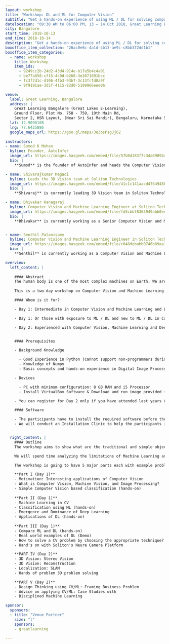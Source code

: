 ```yaml
---
layout: workshop
title: "Workshop: DL and ML for Computer Vision"
subtitle: "Get a hands-on experience of using ML / DL for solving computer vision problems"
datelocation: "09:30 AM to 06:00 PM, 13 – 14 Oct 2018, Great Learning Bangalore"
city: Bangalore
start_time: 2018-10-13
end_time: 2018-10-14
description: "Get a hands-on experience of using ML / DL for solving computer vision problems"
boxoffice_item_collection: "26ac0e6c-4a1d-4b13-ae9c-c8bb372dd1b1"
boxoffice_item_categories:
  - name: workshop 
    title: Workshop  
    item_ids:  
      - 9249cc2b-24d2-43d4-914e-b17a5b4c4a91
      - be77a858-cf15-4c9d-b268-3e2071891bcc
      - fc3f2d1c-d106-4fb3-93b7-3c13fcfd8a9f
      - 9f9191ae-3d5f-4115-82d0-5109966eee06

venue:
  label: Great Learning, Bangalore
  address: |
    Great Learning Bangalore (Great Lakes E-Learning),
    Ground Floor, Plot No. 758 - 759, 19th Main Rd, 
    Sector 2, HSR Layout, (Near Sri Sai Mandir), Bengaluru, Karnataka 560102
  lat: 12.9098108
  lng: 77.6425886
  google_maps_url: https://goo.gl/maps/3e3osPsgJj62
  
instructors:
- name: Sumod K Mohan
  byline: Founder, AutoInfer
  image_url: https://images.hasgeek.com/embed/file/57b0d183f7c34a69894adaa376f9531f
  bio: |
    **Sumod** is the founder of AutoInfer and heads the Computer Vision and Machine Learning at Soliton Technologies. His experience spans Computer Vision, Machine Learning, 3D Vision, Deep Learning, NLP, Graph Algorithms, Probabilistic Graphical Models, Code Optimization and Parallelization and has worked in the Computer Vision and Machine Learning for past 10+ years. His broad research interest is in the application of Graph Algorithms and Probabilistic Graphical Models in Computer Vision and holds an M.S degree from Clemson University, USA with a specialization in Intelligent Systems and Robotics. Prior to this after dropping out of his Ph.D. program, he worked for HighlightCam Inc, a startup in California where he led Computer Vision Algorithm Development.

- name: Shivarajkumar Magadi
  byline: Leads the 3D Vision team at Soliton Technologies
  image_url: https://images.hasgeek.com/embed/file/41c1c141aacd4764948bba808946a409
  bio: |
    **Shivaraj** is currently leading 3D Vision team in Soliton Technologies and his prior experience includes 3D pose estimation, 3D depth estimation, segmentation, pattern recognition, and machine learning. The products developed include Monocular Augmented Reality Application, Classification of manufactured components, Pose Estimation for large nearly-rigid objects etc. He has more than 7+ years experience developing and deploying products in 3D Vision and Machine Vision.

- name: Dhivakar Kanagaraj
  byline: Computer Vision and Machine Learning Engineer at Soliton Technologies
  image_url: https://images.hasgeek.com/embed/file/fd5cbbf8363949abb0ec437609cf6252
  bio: |
    **Dhivakar** is currently working as a Senior Computer Vision and Machine Learning Engineer at Soliton Technologies. He has been working for the past 3+ years on Object detection and Recognition problems with Computer Vision and Deep Learning. He has also been a co-organizer and in-charge of the Bangalore Computer Vision Meetup (BCVM): a forum for discussing research papers on Computer Vision, Machine Learning and Deep Learning.


- name: Senthil Palanisamy
  byline: Computer Vision and Machine Learning Engineer in Soliton Technologies
  image_url: https://images.hasgeek.com/embed/file/c048debabb0746b09aa3083924b83c7c
  bio: |
    **Senthil** is currently working as a Computer Vision and Machine Learning Engineer at Soliton Technologies. His research interest lies in the intersection of Deep Learning and Graph Algorithms. He completed his bachelor's degree in Electronics and Communication Engineering in Coimbatore Institute of Technology.

overview:
  left_content: |
    
    #### Abstract 
    The human body is one of the most complex machines on Earth. We are fascinated by how the Human Visual System works. How as a human, we see the world, store the visual information and learn from what we see and recognize patterns from previous experiences. The goal of the workshop is to help build an understanding of how to solve real world problems using Computer Vision with examples. We start from biological motivations for Computer Vision, developing intuitions to solve problems, converting the intuitions into the language of mathematics and finally developing code that represents the mathematics. With the help of Machine Learning and Deep learning, we are able to attain state-of-art performance in many Computer Vision Problems. The workshop is meant for those who want to get a hands-on experience of using ML / DL for solving Computer Vision problems.
    
    This is a two-day workshop on Computer Vision and Machine Learning. The first day would be an introduction to Computer Vision, Machine Learning and Deep Learning. The second day would cover more advanced topics in 3D Computer Vision (including some topics used in navigation like localization: SLAM), advanced topics in 2D Vision and Machine Learning closing with End-To-End Solution Development session using Computer Vision and Machine Learning.

    #### Whom is it for?

    - Day 1: Intermediate in Computer Vision and Machine Learning and Beginner in Deep learning

    - Day 1: Or those with exposure to ML / DL and new to ML / DL in Computer Vision

    - Day 2: Experienced with Computer Vision, Machine Learning and Deep Learning or have attended Day 1. Want to know more 3D Vision and wants to learn how to do Disciplined Machine Learning.


    #### Prerequisites

    - Background Knowledge

      - Good Experience in Python (cannot support non-programmers during session due to lack of time)
      - Knowledge of Numpy
      - Basic concepts and hands-on experience in Digital Image Processing

    - Devices

      - PC with minimum configuration: 8 GB RAM and i5 Processor
      - Install VirtualBox Software & Download and run image provided (will be shared shortly)

    - You can register for Day 2 only if you have attended last years Computer Vision Workshop. (If you have an advanced degree in ML/DL or experienced with the same, please email us to confirm for Day 2 only)

    #### Software

    - The participants have to install the required software before the session (link will be provided shortly).
    - We will conduct an Installation Clinic to help the participants install the software package one day before the session.


  right_content: |
    #### Outline
    The workshop aims to show what are the traditional and simple object detection mechanisms in Computer Vision and their limitations by examples. Then we show how Machine Learning came to the aid and solved the problems which the traditional CV techniques could not solve.

    We will spend time analyzing the limitations of Machine Learning and how we can address some of these using the Deep Learning techniques. We will dive into the Black box (DL) and try to understand what each layer is doing and so that we can solve problems in an effective manner. We will finally talk about best practices in solving Computer Vision problems, which technique to use, which parameter to tweak, etc.,

    The workshop is going to have 5 major parts each with example problems that we will experiment on, using Jupyter notebooks. At the end of Day 1 of the workshop, each participant should be able to build a network using Keras (Python library for Deep Learning), train and test the model. It is going to be hands-on and with enough mathematics, especially suitable for the beginners to Deep Learning or practitioners who have not had a chance to build from basics. At the end of Day 2 of the workshop, you will be introduced to various problems in 3D Vision and approaches to solve them. During the last part, we will walk you through Disciplined Machine Learning to solve the practical vision problems.

    **Part I (Day 1)**
    - Motivation: Interesting applications of Computer Vision
    - What is Computer Vision, Machine Vision, and Image Processing?
    - Simple Computer Vision based classification (hands-on)
    
    **Part II (Day 1)**
    - Machine Learning in CV
    - Classification using ML (hands-on)
    - Emergence and Dominance of Deep Learning
    - Applications of DL (hands-on)
    
    **Part III (Day 1)**
    - Compare ML and DL (hands-on)
    - Real world examples of DL (Demo)
    - How to solve a CV problem by choosing the appropriate technique?
    - Hand's on with Soliton's Neura Camera Platform

    **PART IV (Day 2)**
    - 3D Vision: Stereo Vision
    - 3D Vision: Reconstruction
    - Localization: SLAM
    - Hands of problem 3D problem solving

    **PART V (Day 2)**
    - Design Thinking using CV/ML: Framing Business Problem
    - Advice on applying CV/ML: Case Studies with 
    - Disciplined Machine Learning

sponsor:
  sponsors:
  - title: "Venue Partner"
    size: "l"
    sponsors:
    - greatlearning

---
```

